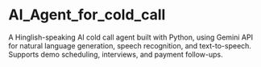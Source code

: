 # AI_Agent_for_cold_call
A Hinglish-speaking AI cold call agent built with Python, using Gemini API for natural language generation, speech recognition, and text-to-speech. Supports demo scheduling, interviews, and payment follow-ups.
